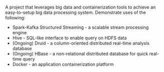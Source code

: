 A project that leverages big data and containerization tools to achieve an easy-to-setup big data processing system. Demonstrate uses of the following:
* Spark-Kafka Structured Streaming - a scalable stream processing engine
* Hive - SQL-like interface to enable query on HDFS data
* (Ongoing) Druid - a column-oriented distributed real-time analysis database 
* (Ongoing) HBase - a non-relational distributed database for quick real-time query
* Docker - an application containerization platform
